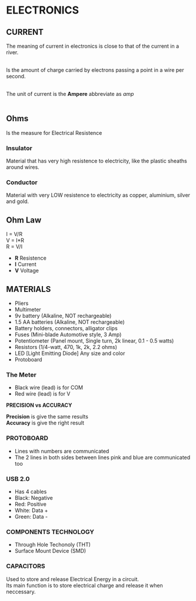 # ELECTRONICS

## CURRENT

The meaning of current in electronics is close to that of the current in a river. <br/><br/>

Is the amount of charge carried by electrons passing a point in a wire per second. <br/><br/>

The unit of current is the __Ampere__ abbreviate as _amp_<br/><br/>

## Ohms

Is the measure for Electrical Resistence <br/>

### Insulator

Material that has very high resistence to electricity, like the plastic sheaths around wires.

### Conductor

Material with very LOW resistence to electricity as copper, aluminium, silver and gold.

## Ohm Law

I = V/R <br/>
V = I*R <br/>
R = V/I <br/>

* __R__ Resistence
* __I__ Current
* __V__ Voltage

## MATERIALS

* Pliers
* Multimeter
* 9v battery (Alkaline, NOT rechargeable)
* 1.5 AA batteries (Alkaline, NOT rechargeable)
* Battery holders, connectors, alligator clips
* Fuses (Mini-blade Automotive style, 3 Amp)
* Potentiometer (Panel mount, Single turn, 2k linear, 0.1 - 0.5 watts)
* Resistors (1/4-watt, 470, 1k, 2k, 2.2 ohms)
* LED [Light Emitting Diode] Any size and color
* Protoboard

### The Meter

* Black wire (lead) is for COM
* Red wire (lead) is for V

__PRECISION vs ACCURACY__ <br/>

__Precision__ is give the same results <br/>
__Accuracy__ is give the right result <br/>

### PROTOBOARD

* Lines with numbers are communicated 
* The 2 lines in both sides between lines pink and blue are communicated too


### USB 2.0

* Has 4 cables
* Black: Negative
* Red: Positive
* White: Data +
* Green: Data -

### COMPONENTS TECHNOLOGY

* Through Hole Techonoly (THT)
* Surface Mount Device (SMD)

### CAPACITORS

Used to store and release Electrical Energy in a circuit. <br/>
Its main function is to store electrical charge and release it when neccessary.







